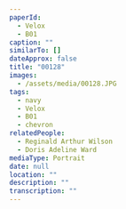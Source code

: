```yaml
---
paperId:
  - Velox
  - B01
caption: ""
similarTo: []
dateApprox: false
title: "00128"
images:
  - /assets/media/00128.JPG
tags:
  - navy
  - Velox
  - B01
  - chevron
relatedPeople:
  - Reginald Arthur Wilson
  - Doris Adeline Ward
mediaType: Portrait
date: null
location: ""
description: ""
transcription: ""
---
```

